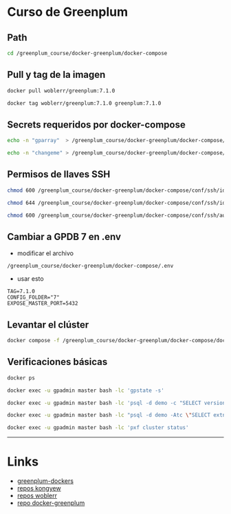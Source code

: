 # Curso de Greenplum

## Path
```bash
cd /greenplum_course/docker-greenplum/docker-compose
```

## Pull y tag de la imagen
```bash
docker pull woblerr/greenplum:7.1.0

docker tag woblerr/greenplum:7.1.0 greenplum:7.1.0
```

## Secrets requeridos por docker-compose
```bash
echo -n "gparray"  > /greenplum_course/docker-greenplum/docker-compose/secrets/gpdb_password

echo -n "changeme" > /greenplum_course/docker-greenplum/docker-compose/secrets/gpmon_password
```

## Permisos de llaves SSH
```bash
chmod 600 /greenplum_course/docker-greenplum/docker-compose/conf/ssh/id_rsa

chmod 644 /greenplum_course/docker-greenplum/docker-compose/conf/ssh/id_rsa.pub

chmod 600 /greenplum_course/docker-greenplum/docker-compose/conf/ssh/authorized_keys
```

## Cambiar a GPDB 7 en .env
- modificar el archivo
```
/greenplum_course/docker-greenplum/docker-compose/.env
```

- usar esto
```env
TAG=7.1.0
CONFIG_FOLDER="7"
EXPOSE_MASTER_PORT=5432
```

## Levantar el clúster
```bash
docker compose -f /greenplum_course/docker-greenplum/docker-compose/docker-compose.with_mirrors.yaml up -d
```

## Verificaciones básicas
```bash
docker ps

docker exec -u gpadmin master bash -lc 'gpstate -s'

docker exec -u gpadmin master bash -lc 'psql -d demo -c "SELECT version();"'

docker exec -u gpadmin master bash -lc "psql -d demo -Atc \"SELECT extname FROM pg_extension WHERE extname IN ('pxf','diskquota');\""

docker exec -u gpadmin master bash -lc 'pxf cluster status'
```

---

# Links

- [greenplum-dockers](https://greenplum-dockers.readthedocs.io/en/latest/README/)
- [repos kongyew](https://github.com/kongyew?page=2&tab=repositories)
- [repos woblerr](https://github.com/woblerr?tab=repositories)
- [repo docker-greenplum](https://github.com/woblerr/docker-greenplum/tree/master)
